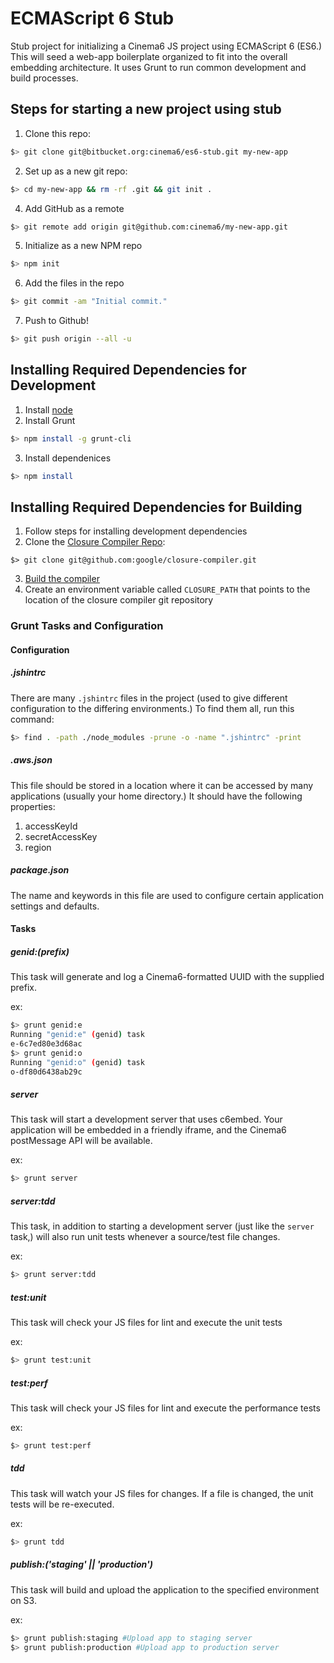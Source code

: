 ECMAScript 6 Stub
====

Stub project for initializing a Cinema6 JS project using ECMAScript 6 (ES6.) 
This will seed a web-app boilerplate organized to fit into the overall embedding architecture. 
It uses Grunt to run common development and build processes.

Steps for starting a new project using stub
-------------------------------------------

1. Clone this repo:
```bash
$> git clone git@bitbucket.org:cinema6/es6-stub.git my-new-app
```
2. Set up as a new git repo:
```bash
$> cd my-new-app && rm -rf .git && git init .
```
4. Add GitHub as a remote
```bash
$> git remote add origin git@github.com:cinema6/my-new-app.git
```
5. Initialize as a new NPM repo
```bash
$> npm init
```
6. Add the files in the repo
```bash
$> git commit -am "Initial commit."
```
7. Push to Github!
```bash
$> git push origin --all -u
```

Installing Required Dependencies for Development
------------------------------------------------
1. Install [node](http://nodejs.org/download/)
2. Install Grunt
```bash
$> npm install -g grunt-cli
```
3. Install dependenices
```bash
$> npm install
```

Installing Required Dependencies for Building
---------------------------------------------
1. Follow steps for installing development dependencies
2. Clone the [Closure Compiler Repo](https://github.com/google/closure-compiler):
```
$> git clone git@github.com:google/closure-compiler.git
```
3. [Build the compiler](https://github.com/google/closure-compiler#building-it-yourself)
4. Create an environment variable called ```CLOSURE_PATH``` that points to the location of the
   closure compiler git repository



### Grunt Tasks and Configuration
#### Configuration
##### .jshintrc
There are many ```.jshintrc``` files in the project (used to give different configuration to the differing environments.) To find them all, run this command:
```bash
$> find . -path ./node_modules -prune -o -name ".jshintrc" -print
```
##### .aws.json
This file should be stored in a location where it can be accessed by many applications (usually your home directory.) It should have the following properties:

1. accessKeyId
2. secretAccessKey
3. region

##### package.json
The name and keywords in this file are used to configure certain application settings and defaults.

#### Tasks

##### genid:(prefix)
This task will generate and log a Cinema6-formatted UUID with the supplied prefix.

ex:
```bash
$> grunt genid:e
Running "genid:e" (genid) task
e-6c7ed80e3d68ac
$> grunt genid:o
Running "genid:o" (genid) task
o-df80d6438ab29c
```

##### server
This task will start a development server that uses c6embed. Your application will be embedded in a friendly iframe, and the Cinema6 postMessage API will be available.

ex:
```bash
$> grunt server
```

##### server:tdd
This task, in addition to starting a development server (just like the ```server``` task,) will also run unit tests whenever a source/test file changes.

ex:
```bash
$> grunt server:tdd
```

##### test:unit
This task will check your JS files for lint and execute the unit tests

ex:
```bash
$> grunt test:unit
```

##### test:perf
This task will check your JS files for lint and execute the performance tests

ex:
```bash
$> grunt test:perf
```

##### tdd
This task will watch your JS files for changes. If a file is changed, the unit tests will be re-executed.

ex:
```bash
$> grunt tdd
```

##### publish:('staging' || 'production')
This task will build and upload the application to the specified environment on S3.

ex:
```bash
$> grunt publish:staging #Upload app to staging server
$> grunt publish:production #Upload app to production server
```